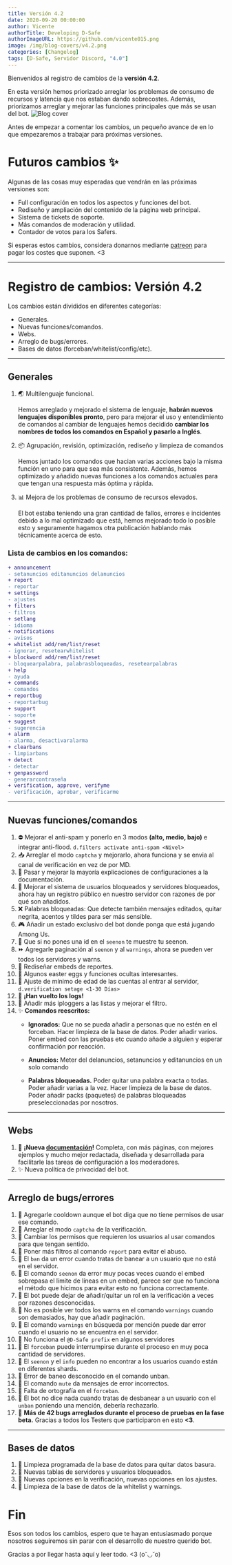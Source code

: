 ```yaml
---
title: Versión 4.2
date: 2020-09-20 00:00:00
author: Vicente
authorTitle: Developing D-Safe
authorImageURL: https://github.com/vicente015.png
image: /img/blog-covers/v4.2.png
categories: [Changelog]
tags: [D-Safe, Servidor Discord, "4.0"]
---
```


Bienvenidos al registro de cambios de la **versión 4.2**.

En esta versión hemos priorizado arreglar los problemas de consumo de recursos y latencia que nos estaban dando sobrecostes. Además, priorizamos arreglar y mejorar las funciones principales que más se usan del bot.
![Blog cover](/img/blog-covers/v4.2.png)
<!--truncate-->

Antes de empezar a comentar los cambios, un pequeño avance de en lo que empezaremos a trabajar para próximas versiones.

# Futuros cambios ✨
Algunas de las cosas muy esperadas que vendrán en las próximas versiones son:
* Full configuración en todos los aspectos y funciones del bot.
* Rediseño y ampliación del contenido de la página web principal.
* Sistema de tickets de soporte.
* Más comandos de moderación  y utilidad.
* Contador de votos para los Safers.

Si esperas estos cambios, considera donarnos mediante [patreon](https://patreon.com/DiscordSafe) para pagar los costes que suponen. <3

* * *

# Registro de cambios: Versión 4.2

Los cambios están divididos en diferentes categorías:

* Generales.
* Nuevas funciones/comandos.
* Webs.
* Arreglo de bugs/errores.
* Bases de datos (forceban/whitelist/config/etc).

* * *

## Generales

1. 🌏 Multilenguaje funcional.

	Hemos arreglado y mejorado el sistema de lenguaje, **habrán nuevos lenguajes disponibles pronto**, pero para mejorar el uso y entendimiento de comandos al cambiar de lenguajes hemos decidido **cambiar los nombres de todos los comandos en Español y pasarlo a Inglés**.

2. 📦 Agrupación, revisión, optimización, rediseño y limpieza de comandos

    Hemos juntado los comandos que hacian varias acciones bajo la misma función en uno para que sea más consistente. Además, hemos optimizado y añadido nuevas funciones a los comandos actuales para que tengan una respuesta más óptima y rápida. 

3. 📊 Mejora de los problemas de consumo de recursos elevados.

    El bot estaba teniendo una gran cantidad de fallos, errores e incidentes debido a lo mal optimizado que está, hemos mejorado todo lo posible esto y seguramente hagamos otra publicación hablando más técnicamente acerca de esto.

### Lista de cambios en los comandos:
```diff
+ announcement
- setanuncios editanuncios delanuncios
+ report
- reportar
+ settings 
- ajustes
+ filters
- filtros 
+ setlang
- idioma 
+ notifications
- avisos
+ whitelist add/rem/list/reset
- ignorar, resetearwhitelist
+ blockword add/rem/list/reset
- bloquearpalabra, palabrasbloqueadas, resetearpalabras
+ help
- ayuda
+ commands
- comandos
+ reportbug
- reportarbug
+ support
- soporte
+ suggest
- sugerencia
+ alarm
- alarma, desactivaralarma
+ clearbans
- limpiarbans 
+ detect 
- detectar
+ genpassword 
- generarcontraseña
+ verification, approve, verifyme
- verificación, aprobar, verificarme
```

* * *

## Nuevas funciones/comandos

1. ⛔ Mejorar el anti-spam y ponerlo en 3 modos **(alto, medio, bajo)** e integrar anti-flood. `d.filters activate anti-spam <Nivel>`
2. 📥 Arreglar el modo ``captcha`` y mejorarlo, ahora funciona y se envia al canal de verificación en vez de por MD.
3. 📄 Pasar y mejorar la mayoría explicaciones de configuraciones a la documentación.
4. 🔧 Mejorar el sistema de usuarios bloqueados y servidores bloqueados, ahora hay un registro público en nuestro servidor con razones de por qué son añadidos.
5. ❌ Palabras bloqueadas: Que detecte también mensajes editados, quitar negrita, acentos y tildes para ser más sensible.
6. 🎮 Añadir un estado exclusivo del bot donde ponga que está jugando Among Us.
7. 📑 Que si no pones una id en el ``seenon`` te muestre tu seenon.
8. ⏩ Agregarle paginación al ``seenon`` y al ``warnings``, ahora se pueden ver todos los servidores y warns.
9. 🎨 Rediseñar embeds de reportes.
10. 🥚 Algunos easter eggs y funciones ocultas interesantes.
11. 🔐 Ajuste de mínimo de edad de las cuentas al entrar al servidor, ``d.verification setage <1-30 Días>``
12. 💾 **¡Han vuelto los logs!**
13. 🎻 Añadir más iploggers a las listas y mejorar el filtro.
14. ✨ **Comandos reescritos:**
    + **Ignorados:**
        Que no se pueda añadir a personas que no estén en el forceban.
        Hacer limpieza de la base de datos.
        Poder añadir varios.
        Poner embed con las pruebas etc cuando añade a alguien y esperar confirmación por reacción.

    + **Anuncios:**
        Meter del delanuncios, setanuncios y editanuncios en un solo comando

    + **Palabras bloqueadas.**
        Poder quitar una palabra exacta o todas.
        Poder añadir varias a la vez.
        Hacer limpieza de la base de datos.
        Poder añadir packs (paquetes) de palabras bloqueadas preseleccionadas por nosotros.

* * *

## Webs

1. 🎏 **¡Nueva [documentación](https://docs.discordsafe.com)!** Completa, con más páginas, con mejores ejemplos y mucho mejor redactada, diseñada y desarrollada para facilitarle las tareas de configuración a los moderadores.
2. ✨ Nueva política de privacidad del bot.

* * *

## Arreglo de bugs/errores

1. 🐛 Agregarle cooldown aunque el bot diga que no tiene permisos de usar ese comando.
2. 🦎 Arreglar el modo ``captcha`` de la verificación.
3. 🐞 Cambiar los permisos que requieren los usuarios al usar comandos para que tengan sentido.
4. 🦗 Poner más filtros al comando ``report`` para evitar el abuso.
5. 🦟 El ``ban`` da un error cuando tratas de banear a un usuario que no está en el servidor.
6. 🐛  El comando ``seenon`` da error muy pocas veces cuando el embed sobrepasa el límite de líneas en un embed, parece ser que no funciona el método que hicimos para evitar esto no funciona correctamente.
7. 🦎 El bot puede dejar de añadir/quitar un rol en la verificación a veces por razones desconocidas.
8. 🐞 No es posible ver todos los warns en el comando ``warnings`` cuando son demasiados, hay que añadir paginación.
9. 🦗 El comando ``warnings`` en búsqueda por mención puede dar error cuando el usuario no se encuentra en el servidor.
10. 🦟 No funciona el ``@D-Safe prefix`` en algunos servidores
11. 🐛 El ``forceban`` puede interrumpirse durante el proceso en muy poca cantidad de servidores.
12. 🦎 El ``seenon`` y el ``info`` pueden no encontrar a los usuarios cuando están en diferentes shards.
13. 🐞 Error de baneo desconocido en el comando unban.
14. 🦗 El comando ``mute`` da mensajes de error incorrectos.
15. 🦟 Falta de ortografía en el ``forceban``.
16. 🐛 El bot no dice nada cuando tratas de desbanear a un usuario con el ``unban`` poniendo una mención, debería rechazarlo.
17. 🦎 **Más de 42 bugs arreglados durante el proceso de pruebas en la fase beta.**
    Gracias a todos los Testers que participaron en esto **<3**.

* * *

## Bases de datos

1. 🧹 Limpieza programada de la base de datos para quitar datos basura.
2. 📃 Nuevas tablas de servidores y usuarios bloqueados.
3. 🔑 Nuevas opciones en la verificación, nuevas opciones en los ajustes.
4. 🧹 Limpieza de la base de datos de la whitelist y warnings.

# Fin
Esos son todos los cambios, espero que te hayan entusiasmado porque nosotros seguiremos sin parar con el desarrollo de nuestro querido bot.

Gracias a por llegar hasta aquí y leer todo. <3 (o˘◡˘o)
